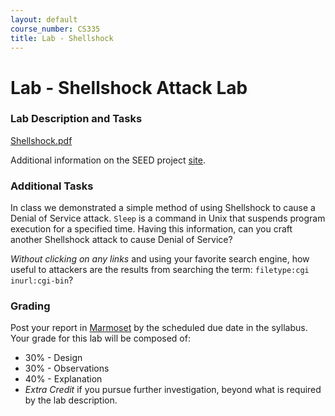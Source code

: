 ```yaml
---
layout: default
course_number: CS335
title: Lab - Shellshock
---
```


# Lab - Shellshock Attack Lab

### Lab Description and Tasks

[Shellshock.pdf](Shellshock.pdf)

Additional information on the SEED project [site](https://seedsecuritylabs.org/Labs_16.04/Software/Shellshock/).

### Additional Tasks

In class we demonstrated a simple method of using Shellshock to cause a Denial of Service attack. ```Sleep``` is a command in Unix that suspends program execution for a specified time. Having this information, can you craft another Shellshock attack to cause Denial of Service?

_Without clicking on any links_ and using your favorite search engine, how useful to attackers are the results from searching the term: ```filetype:cgi inurl:cgi-bin```?  


### Grading

Post your report in [Marmoset](https://cs.ycp.edu/marmoset) by the scheduled due date in the syllabus. Your grade for this lab will be composed of:
- 30% - Design
- 30% - Observations
- 40% - Explanation
- *Extra Credit* if you pursue further investigation, beyond what is required by the lab description.
